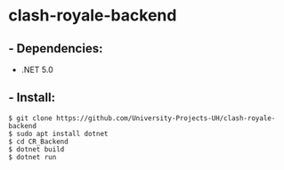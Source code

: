 # clash-royale-backend

## - Dependencies:
- .NET 5.0

## - Install:
```
$ git clone https://github.com/University-Projects-UH/clash-royale-backend
$ sudo apt install dotnet
$ cd CR_Backend
$ dotnet build
$ dotnet run
```
